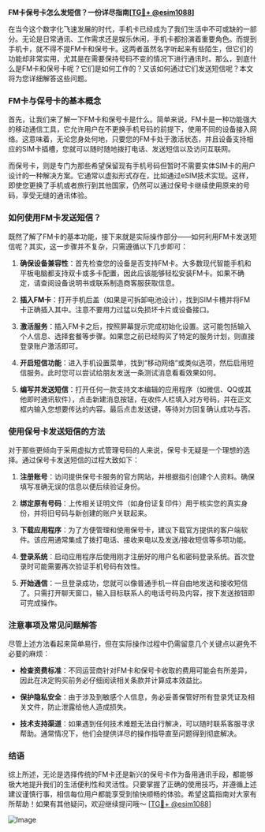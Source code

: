 **FM卡保号卡怎么发短信？一份详尽指南[[TG💪+ @esim1088](https://t.me/s/esim1088)]**

在当今这个数字化飞速发展的时代，手机卡已经成为了我们生活中不可或缺的一部分。无论是日常通讯、工作需求还是娱乐休闲，手机卡都扮演着重要角色。而提到手机卡，就不得不提FM卡和保号卡。这两者虽然名字听起来有些陌生，但它们的功能却非常实用，尤其是在需要保持号码不变的情况下进行通讯时。那么，到底什么是FM卡和保号卡呢？它们是如何工作的？又该如何通过它们发送短信呢？本文将为您详细解答这些问题。

### FM卡与保号卡的基本概念

首先，让我们来了解一下FM卡和保号卡是什么。简单来说，FM卡是一种功能强大的移动通信工具，它允许用户在不更换手机号码的前提下，使用不同的设备接入网络。这意味着，无论您身处何地，只要您的FM卡处于激活状态，并且设备支持相应的SIM卡插槽，您就可以随时随地拨打电话、发送短信以及访问互联网。

而保号卡，则是专门为那些希望保留现有手机号码但暂时不需要实体SIM卡的用户设计的一种解决方案。它通常以虚拟形式存在，比如通过eSIM技术实现。这样，即使您更换了手机或者旅行到其他国家，仍然可以通过保号卡继续使用原来的号码，享受无缝的通讯体验。

### 如何使用FM卡发送短信？

既然了解了FM卡的基本功能，接下来就是实际操作部分——如何利用FM卡发送短信呢？其实，这一步骤并不复杂，只需遵循以下几步即可：

1. **确保设备兼容性**：首先检查您的设备是否支持FM卡。大多数现代智能手机和平板电脑都支持双卡或多卡配置，因此应该能够轻松安装FM卡。如果不确定，请查阅设备说明书或联系制造商客服获取信息。

2. **插入FM卡**：打开手机后盖（如果是可拆卸电池设计），找到SIM卡槽并将FM卡正确插入其中。注意不要用力过猛以免损坏卡片或设备接口。

3. **激活服务**：插入FM卡之后，按照屏幕提示完成初始化设置。这可能包括输入个人信息、选择套餐等步骤。如果您之前已经购买了特定的服务计划，则直接登录账户激活即可。

4. **开启短信功能**：进入手机设置菜单，找到“移动网络”或类似选项，然后启用短信服务。此时您可以尝试给朋友发送一条测试消息看看效果如何。

5. **编写并发送短信**：打开任何一款支持文本编辑的应用程序（如微信、QQ或其他即时通讯软件），点击新建消息按钮，在收件人栏填入对方号码，并在正文框内输入您想要传达的内容。最后点击发送键，等待对方回复确认成功与否。

### 使用保号卡发送短信的方法

对于那些更倾向于采用虚拟方式管理号码的人来说，保号卡无疑是一个理想的选择。通过保号卡发送短信的过程大致如下：

1. **注册账号**：访问提供保号卡服务的官方网站，并根据指引创建个人资料。确保填写准确无误的信息以便后续验证身份。

2. **绑定原有号码**：上传相关证明文件（如身份证复印件）用于核实您的真实身份，并将旧号码与新创建的账户关联起来。

3. **下载应用程序**：为了方便管理和使用保号卡，建议下载官方提供的客户端软件。该应用通常集成了拨打电话、接收来电以及发送/接收短信等多项功能。

4. **登录系统**：启动应用程序后使用刚才注册好的用户名和密码登录系统。首次登录时可能需要再次验证手机号码有效性。

5. **开始通信**：一旦登录成功，您就可以像普通手机一样自由地发送和接收短信了。只需打开聊天窗口，输入目标联系人的电话号码及内容，按下发送按钮即可完成操作。

### 注意事项及常见问题解答

尽管上述方法看起来简单易行，但在实际操作过程中仍需留意几个关键点以避免不必要的麻烦：

- **检查资费标准**：不同运营商针对FM卡和保号卡收取的费用可能会有所差异，因此在决定购买前务必仔细阅读相关条款并计算成本效益比。
  
- **保护隐私安全**：由于涉及到敏感个人信息，务必妥善保管好所有登录凭证及相关文件，防止泄露给他人造成损失。

- **技术支持渠道**：如果遇到任何技术难题无法自行解决，可以随时联系客服寻求帮助。通常情况下，他们会提供详尽的操作指导直至问题得到彻底解决。

### 结语

综上所述，无论是选择传统的FM卡还是新兴的保号卡作为备用通讯手段，都能够极大地提升我们的生活便利性和灵活性。只要掌握了正确的使用技巧，并遵循上述建议谨慎行事，相信每位用户都能享受到愉快顺畅的体验。希望这篇指南对大家有所帮助！如果有其他疑问，欢迎继续提问哦～ [[TG💪+ @esim1088](https://t.me/s/esim1088)]

![Image](https://i.postimg.cc/4NQfJmqS/Snipaste-2025-05-13-00-14-12.png)